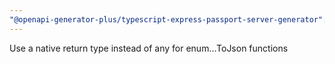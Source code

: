 ```yaml
---
"@openapi-generator-plus/typescript-express-passport-server-generator": patch
---
```


Use a native return type instead of any for enum...ToJson functions
